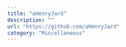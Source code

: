 ```yaml
---
title: "aHenryJard"
description: ""
url: "https://github.com/aHenryJard"
category: "Miscellaneous"
---
```

